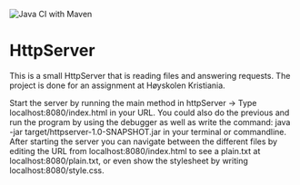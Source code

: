![Java CI with Maven](https://github.com/olavhl/HttpServer/workflows/Java%20CI%20with%20Maven/badge.svg)

# HttpServer

This is a small HttpServer that is reading files and answering requests.
The project is done for an assignment at Høyskolen Kristiania.

Start the server by running the main method in httpServer ->
Type localhost:8080/index.html in your URL. You could also do the previous and run the program by using the debugger as well as write the command: java -jar target/httpserver-1.0-SNAPSHOT.jar in your terminal or commandline.
After starting the server you can navigate between the different files by editing the URL from localhost:8080/index.html to see a plain.txt at localhost:8080/plain.txt, or even show the stylesheet by writing localhost:8080/style.css.

